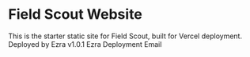 # Field Scout Website
This is the starter static site for Field Scout, built for Vercel deployment. Deployed by Ezra v1.0.1
Ezra Deployment Email
